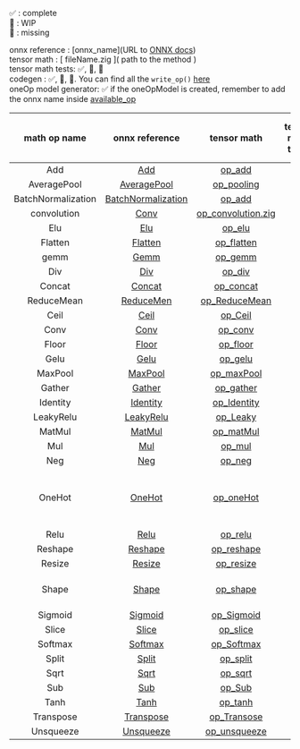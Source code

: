 ✅ : complete  
🔶 : WIP  
🔴 : missing  
  
onnx reference : \[onnx_name\]\(URL to [ONNX docs](https://onnx.ai/onnx/operators/index.html)\)  
tensor math : \[ fileName.zig \]\( path to the method \)  
tensor math tests: ✅, 🔶, 🔴  
codegen : ✅, 🔶, 🔴. You can find all the `write_op()` [here](../src/CodeGen/math_handler.zig)  
oneOp model generator: ✅ if the oneOpModel is created, remember to add the onnx name inside [available_op](all_link_here)



| math op name | onnx reference | tensor math | tensor math tests | codegen | oneOp model generator (.py) | notes |
| :------------: | :------------: | :---------: | :-----------: | :-------: | :--------: | :------------- |
|Add| [Add](https://onnx.ai/onnx/operators/onnx__Add.html) | [op_add](../src/Core/Tensor/TensorMath/lib_elementWise_math/op_addition.zig) | ✅ | ✅ | ✅ |
|AveragePool| [AveragePool](https://onnx.ai/onnx/operators/onnx__AveragePool.html) | [op_pooling](../src/Core/Tensor/TensorMath/lib_elementWise_math/op_pooling.zig) | ✅ | ✅ | ✅ |
|BatchNormalization| [BatchNormalization](https://onnx.ai/onnx/operators/onnx__BatchNormalization.html) | [op_add](../src/Core/Tensor/TensorMath/op_batchNormalization.zig) | 🔶 | ✅ | ✅ |
| convolution | [Conv](https://onnx.ai/onnx/operators/onnx__Conv.html) | [op_convolution.zig](../src/Core/Tensor/TensorMath/op_convolution.zig) | ✅ | ✅ | ✅ |
|Elu| [Elu](https://onnx.ai/onnx/operators/onnx__Elu.html) | [op_elu](../src/Core/Tensor/TensorMath/op_elu.zig) | ✅ | ✅ | ✅ |
|Flatten| [Flatten](https://onnx.ai/onnx/operators/onnx__Flatten.html) | [op_flatten](../src/Core/Tensor/TensorMath/lib_shape_math/op_flatten.zig) | ✅ | ✅ | ✅ |
| gemm | [Gemm](https://onnx.ai/onnx/operators/onnx__Gemm.html) | [op_gemm](../src/Core/Tensor/TensorMath/op_gemm.zig) | ✅ | ✅ | ✅ |
|Div| [Div](https://onnx.ai/onnx/operators/onnx__Div.html) |[op_div](../src/Core/Tensor/TensorMath/lib_elementWise_math/op_division.zig) | ✅ | ✅ | ✅ |
|Concat| [Concat](https://onnx.ai/onnx/operators/onnx__Concat.html)| [op_concat](../src/Core/Tensor/TensorMath/lib_shape_math/op_concatenate.zig) | ✅ | ✅ | ✅ |
|ReduceMean| [ReduceMen](https://onnx.ai/onnx/operators/onnx__ReduceMean.html) | [op_ReduceMean](../src/Core/Tensor/TensorMath/lib_reduction_math.zig) | ✅ | ✅ | ✅ |
|Ceil| [Ceil](https://onnx.ai/onnx/operators/onnx__Ceil.html) | [op_Ceil](../src/Core/Tensor/TensorMath/lib_elementWise_math/op_ceil.zig) | ✅ | ✅ | ✅ |
|Conv| [Conv](https://onnx.ai/onnx/operators/onnx__Conv.html) | [op_conv](../src/Core/Tensor/TensorMath/op_convolution.zig) | ✅ | ✅ | ✅ |
|Floor| [Floor](https://onnx.ai/onnx/operators/onnx__Floor.html) | [op_floor](../src/Core/Tensor/TensorMath/lib_elementWise_math/op_floor.zig) | ✅ | ✅ | ✅ |
|Gelu| [Gelu](https://onnx.ai/onnx/operators/onnx__Gelu.html) | [op_gelu](../src/Core/Tensor/TensorMath/lib_elementWise_math/op_gelu.zig) | ✅ | ✅ | ✅ |
|MaxPool| [MaxPool](https://onnx.ai/onnx/operators/onnx__MaxPool.html)   | [op_maxPool](../src/Core/Tensor/TensorMath/op_pooling.zig) | ✅ | ✅ | ✅ | Missing ceil param|
| Gather| [Gather](https://onnx.ai/onnx/operators/onnx__Gather.html)  | [op_gather](../src/Core/Tensor/TensorMath/lib_shape_math/op_gather.zig) | ✅ | ✅ | ✅ |
| Identity | [Identity](https://onnx.ai/onnx/operators/onnx__Identity.html) | [op_Identity](../src/Core/Tensor/TensorMath/lib_shape_math/op_identity.zig) | ✅ | ✅ | ✅ |
| LeakyRelu | [LeakyRelu](https://onnx.ai/onnx/operators/onnx__LeakyRelu.html) | [op_Leaky](../src/Core/Tensor/TensorMath/lib_activation_function_math/op_leaky_reLU.zig) | ✅ | ✅ | ✅ |
| MatMul | [MatMul](https://onnx.ai/onnx/operators/onnx__MatMul.html)  | [op_matMul](../src/Core/Tensor/TensorMath/op_mat_mul.zig) | ✅ | ✅ | ✅ |
| Mul| [Mul](https://onnx.ai/onnx/operators/onnx__Mul.html) | [op_mul](../src/Core/Tensor/TensorMath/lib_elementWise_math/op_multiplication.zig) | ✅ | ✅ | ✅ |
| Neg| [Neg](https://onnx.ai/onnx/operators/onnx__Neg.html) | [op_neg](../src/Core/Tensor/TensorMath/lib_logical_math.zig) | ✅ | ✅ | ✅ |
|OneHot| [OneHot](https://onnx.ai/onnx/operators/onnx__OneHot.html) | [op_oneHot](../src/Core/Tensor/TensorMath/op_oneHot.zig) | ✅ | ✅ | 🔴 | One Hot is not included in available_operations.txt due to a bug, to solve, not urgent |
| Relu| [Relu](https://onnx.ai/onnx/operators/onnx__Relu.html) | [op_relu](../src/Core/Tensor/TensorMath/lib_activation_function_math/op_reLU.zig) | ✅ | ✅ | ✅ |
| Reshape| [Reshape](https://onnx.ai/onnx/operators/onnx__Reshape.html) | [op_reshape](../src/Core/Tensor/TensorMath/lib_shape_math/op_reshape.zig)  | ✅ | ✅ | ✅ |
| Resize | [Resize](https://onnx.ai/onnx/operators/onnx__Resize.html) | [op_resize](../src/Core/Tensor/TensorMath/lib_shape_math/op_resize.zig) | ✅ | ✅ | ✅| |
| Shape| [Shape](https://onnx.ai/onnx/operators/onnx__Shape.html) | [op_shape](../src/Core/Tensor/TensorMath/lib_shape_math/op_shape.zig)| ✅ | ✅ | ✅ | Tested but not supported by Onnx Python Generator|
| Sigmoid| [Sigmoid](https://onnx.ai/onnx/operators/onnx__Sigmoid.html) | [op_Sigmoid](../src/Core/Tensor/TensorMath/lib_activation_function_math/op_sigmoid.zig)  | ✅ | ✅ | ✅ |
| Slice| [Slice](https://onnx.ai/onnx/operators/onnx__Slice.html) | [op_slice](../src/Core/Tensor/TensorMath/lib_shape_math/op_slice.zig) | ✅ | ✅ | ✅ |
| Softmax| [Softmax](https://onnx.ai/onnx/operators/onnx__Softmax.html) | [op_Softmax](../src/Core/Tensor/TensorMath/lib_activation_function_math/op_softmax.zig) | ✅ | ✅ | ✅ |
| Split  | [Split](https://onnx.ai/onnx/operators/onnx__Split.html) | [op_split](../src/Core/Tensor/TensorMath/lib_shape_math/op_split.zig)| ✅ | ✅ | ✅ | 
|Sqrt| [Sqrt](https://onnx.ai/onnx/operators/onnx__Sqrt.html) | [op_sqrt](../src/Core/Tensor/TensorMath/lib_elementWise_math/op_sqrt.zig) | ✅ | ✅ | ✅ |
| Sub| [Sub](https://onnx.ai/onnx/operators/onnx__Sub.html) |[op_Sub](../src/Core/Tensor/TensorMath/lib_elementWise_math/op_subtraction.zig) | ✅ | ✅| ✅|
| Tanh | [Tanh](https://onnx.ai/onnx/operators/onnx__Tanh.html) | [op_tanh](../src/Core/Tensor/TensorMath/lib_elementWise_math/op_tanh.zig) | ✅ | ✅ | ✅ |
| Transpose| [Transpose](https://onnx.ai/onnx/operators/onnx__Transpose.html)| [op_Transose](../src/Core/Tensor/TensorMath/lib_shape_math/op_transpose.zig) | ✅ | ✅ | ✅ |
| Unsqueeze| [Unsqueeze](https://onnx.ai/onnx/operators/onnx__Unsqueeze.html) | [op_unsqueeze](../src/Core/Tensor/TensorMath/lib_shape_math/op_unsqueeze.zig)| ✅ | ✅ | ✅| |

